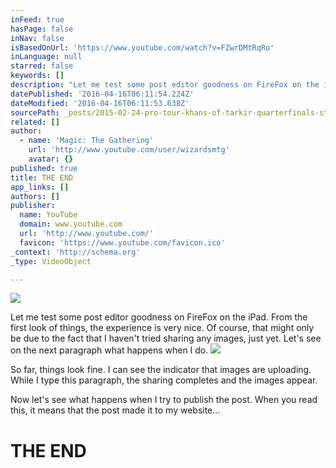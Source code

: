 ```yaml
---
inFeed: true
hasPage: false
inNav: false
isBasedOnUrl: 'https://www.youtube.com/watch?v=FZwrDMtRqRo'
inLanguage: null
starred: false
keywords: []
description: "Let me test some post editor goodness on FireFox on the iPad. From the first look of things, the experience is very nice. Of course, that might only be due to the fact that I haven't tried sharing any images, just yet. Let's see on the next paragraph what happens when I do."
datePublished: '2016-04-16T06:11:54.224Z'
dateModified: '2016-04-16T06:11:53.638Z'
sourcePath: _posts/2015-02-24-pro-tour-khans-of-tarkir-quarterfinals-standard-thiago-sa.md
related: []
author:
  - name: 'Magic: The Gathering'
    url: 'http://www.youtube.com/user/wizardsmtg'
    avatar: {}
published: true
title: THE END
app_links: []
authors: []
publisher:
  name: YouTube
  domain: www.youtube.com
  url: 'http://www.youtube.com/'
  favicon: 'https://www.youtube.com/favicon.ico'
_context: 'http://schema.org'
_type: VideoObject

---
```

![](https://the-grid-user-content.s3-us-west-2.amazonaws.com/469ccc32-9e73-4b48-aa51-233ffe3224ea.jpg)

Let me test some post editor goodness on FireFox on the iPad. From the first look of things, the experience is very nice. Of course, that might only be due to the fact that I haven't tried sharing any images, just yet. Let's see on the next paragraph what happens when I do.
![](https://the-grid-user-content.s3-us-west-2.amazonaws.com/9136f12b-b930-4ceb-8447-dd2316d5898c.jpg)

So far, things look fine. I can see the indicator that images are uploading. While I type this paragraph, the sharing completes and the images appear.

Now let's see what happens when I try to publish the post. When you read this, it means that the post made it to my website...

# THE END